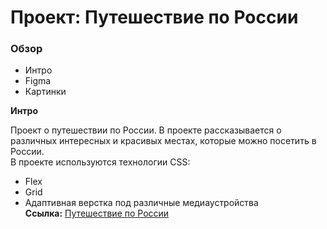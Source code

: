 # Проект: Путешествие по России

### Обзор
* Интро
* Figma
* Картинки

**Интро**

Проект о путешествии по России.
В проекте рассказывается о различных интересных и красивых местах, которые можно посетить в России.  
В проекте используются технологии CSS:
* Flex
* Grid
* Адаптивная верстка под различные медиаустройства  
**Ссылка:** [Путешествие по России](https://ypongit.github.io/russian-travel/)

